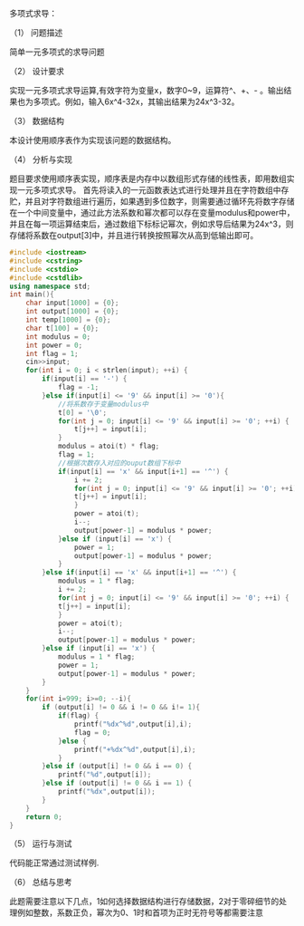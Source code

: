 多项式求导：

（1） 问题描述

简单一元多项式的求导问题

（2） 设计要求

  实现一元多项式求导运算,有效字符为变量x，数字0~9，运算符^、+、- 。输出结果也为多项式。例如，输入6x^4-32x，其输出结果为24x^3-32。

（3） 数据结构

  本设计使用顺序表作为实现该问题的数据结构。

（4） 分析与实现

  题目要求使用顺序表实现，顺序表是内存中以数组形式存储的线性表，即用数组实现一元多项式求导。
首先将读入的一元函数表达式进行处理并且在字符数组中存贮，并且对字符数组进行遍历，如果遇到多位数字，则需要通过循环先将数字存储在一个中间变量中，通过此方法系数和幂次都可以存在变量modulus和power中，并且在每一项运算结束后，通过数组下标标记幂次，例如求导后结果为24x^3，则存储将系数在output[3]中，并且进行转换按照幂次从高到低输出即可。

```c++
#include <iostream>
#include <cstring>
#include <cstdio>
#include <cstdlib>
using namespace std;
int main(){
	char input[1000] = {0};
	int output[1000] = {0};
	int temp[1000] = {0};
	char t[100] = {0};
	int modulus = 0;
	int power = 0;
	int flag = 1;
	cin>>input;
	for(int i = 0; i < strlen(input); ++i) {
		if(input[i] == '-') {
			flag = -1;
		}else if(input[i] <= '9' && input[i] >= '0'){
			//将系数存于变量modulus中
			t[0] = '\0';
			for(int j = 0; input[i] <= '9' && input[i] >= '0'; ++i) {
				t[j++] = input[i];
			}
			modulus = atoi(t) * flag;
			flag = 1;
			//根据次数存入对应的ouput数组下标中
			if(input[i] == 'x' && input[i+1] == '^') {
				i += 2;
				for(int j = 0; input[i] <= '9' && input[i] >= '0'; ++i) {
				t[j++] = input[i];
				}
				power = atoi(t);
				i--;
				output[power-1] = modulus * power;
			}else if (input[i] == 'x') {
				power = 1;
				output[power-1] = modulus * power;
			}
		}else if(input[i] == 'x' && input[i+1] == '^') {
			modulus = 1 * flag;
			i += 2;
			for(int j = 0; input[i] <= '9' && input[i] >= '0'; ++i) {
			t[j++] = input[i];
			}
			power = atoi(t);
			i--;
			output[power-1] = modulus * power;
		}else if (input[i] == 'x') {
			modulus = 1 * flag;
			power = 1;
			output[power-1] = modulus * power;
		}
	}
	for(int i=999; i>=0; --i){
		if (output[i] != 0 && i != 0 && i!= 1){
			if(flag) {
				printf("%dx^%d",output[i],i);
				flag = 0;
			}else {
				printf("+%dx^%d",output[i],i);
			}
		}else if (output[i] != 0 && i == 0) {
			printf("%d",output[i]);
		}else if (output[i] != 0 && i == 1) {
			printf("%dx",output[i]);
		}
	}
	return 0;
}
```



（5） 运行与测试

代码能正常通过测试样例.


（6） 总结与思考

此题需要注意以下几点，1如何选择数据结构进行存储数据，2对于零碎细节的处理例如整数，系数正负，幂次为0、1时和首项为正时无符号等都需要注意

  

